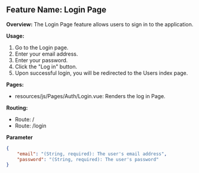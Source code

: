 ## Feature Name: Login Page

**Overview:**
The Login Page feature allows users to sign in to the application.

**Usage:**

1. Go to the Login page.
2. Enter your email address.
3. Enter your password.
4. Click the "Log in" button.
5. Upon successful login, you will be redirected to the Users index page.

**Pages:**

-   resources/js/Pages/Auth/Login.vue: Renders the log in Page.

**Routing:**

-   Route: /
-   Route: /login

**Parameter**

```json
{
    "email": "(String, required): The user's email address",
    "password": "(String, required): The user's password"
}
```

